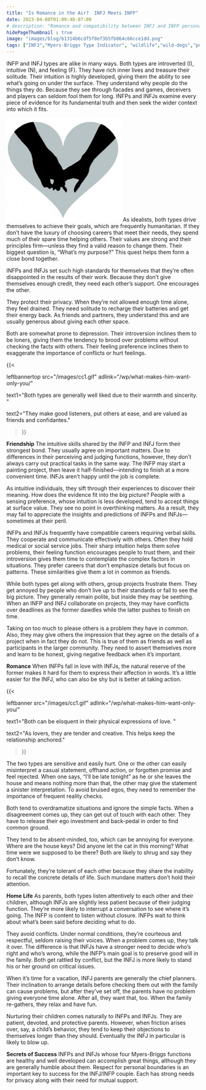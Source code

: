 ```yaml
---
title: "Is Romance in the Air?  INFJ Meets INFP"
date: 2023-04-08T01:09:48-07:00
# description: "Romance and compatibility between INFJ and INFP personality types."
hidePageThumbnail : true 
image: "images/blog/b1314b6cdf5f8ef3b5fb064c66cce1dd.png"
tags: ["INFJ","Myers-Briggs Type Indicator", "wildlife","wild-dogs","pets","animal-welfare"]
---
```



<!-- This is **bold** text, and this is *emphasized* text.
![infp_injf table](/infp_injf-table.jpg)
Visit the [Hugo](https://gohugo.io) website! -->

<!-- https://beaconstreetusa.com/wp/is-romance-in-the-air-infj-meets-infp/ -->


INFP and INFJ types are alike in many ways. Both types are introverted (I), intuitive (N), and feeling (F). They have rich inner lives and treasure their solitude. Their intuition is highly developed, giving them the ability to see what’s going on under the surface. They understand why people do the things they do. Because they see through facades and games, deceivers and players can seldom fool them for long. INFPs and INFJs examine every piece of evidence for its fundamental truth and then seek the wider context into which it fits.

![Romance](/heart2-300x271.jpg)
As idealists, both types drive themselves to achieve their goals, which are frequently humanitarian. If they don’t have the luxury of choosing careers that meet their needs, they spend much of their spare time helping others. Their values are strong and their principles firm—unless they find a valid reason to change them. Their biggest question is, “What’s my purpose?” This quest helps them form a close bond together.

INFPs and INFJs set such high standards for themselves that they’re often disappointed in the results of their work. Because they don’t give themselves enough credit, they need each other’s support. One encourages the other.

They protect their privacy. When they’re not allowed enough time alone, they feel drained. They need solitude to recharge their batteries and get their energy back. As friends and partners, they understand this and are usually generous about giving each other space.

Both are somewhat prone to depression. Their introversion inclines them to be loners, giving them the tendency to brood over problems without checking the facts with others. Their feeling preference inclines them to exaggerate the importance of conflicts or hurt feelings.

{{< 

leftbannertop src="/images/cc1.gif" adlink="/wp/what-makes-him-want-only-you/"  

text1="Both types are generally well liked due to their warmth and sincerity. " 

text2="They make good listeners, put others at ease, and are valued as friends and confidantes."

>}}

**Friendship**
The intuitive skills shared by the INFP and INFJ form their strongest bond. They usually agree on important matters. Due to differences in their perceiving and judging functions, however, they don’t always carry out practical tasks in the same way. The INFP may start a painting project, then leave it half-finished—intending to finish at a more convenient time. INFJs aren’t happy until the job is complete.

As intuitive individuals, they sift through their experiences to discover their meaning. How does the evidence fit into the big picture? People with a sensing preference, whose intuition is less developed, tend to accept things at surface value. They see no point in overthinking matters. As a result, they may fail to appreciate the insights and predictions of INFPs and INFJs—sometimes at their peril.

INFPs and INFJs frequently have compatible careers requiring verbal skills. They cooperate and communicate effectively with others. Often they hold medical or social service jobs. Their sharp intuition helps them solve problems, their feeling function encourages people to trust them, and their introversion gives them time to contemplate the complex factors in situations. They prefer careers that don’t emphasize details but focus on patterns. These similarities give them a lot in common as friends.

While both types get along with others, group projects frustrate them. They get annoyed by people who don’t live up to their standards or fail to see the big picture. They generally remain polite, but inside they may be seething. When an INFP and INFJ collaborate on projects, they may have conflicts over deadlines as the former dawdles while the latter pushes to finish on time.

Taking on too much to please others is a problem they have in common. Also, they may give others the impression that they agree on the details of a project when in fact they do not. This is true of them as friends as well as participants in the larger community. They need to assert themselves more and learn to be honest, giving negative feedback when it’s important.

**Romance**
When INFPs fall in love with INFJs, the natural reserve of the former makes it hard for them to express their affection in words. It’s a little easier for the INFJ, who can also be shy but is better at taking action. 

{{< 

leftbanner src="/images/cc1.gif" adlink="/wp/what-makes-him-want-only-you/"  

text1="Both can be eloquent in their physical expressions of love. " 

text2="As lovers, they are tender and creative. This helps keep the relationship anchored."

>}}


The two types are sensitive and easily hurt. One or the other can easily misinterpret a casual statement, offhand action, or forgotten promise and feel rejected. When one says, “I’ll be late tonight” as he or she leaves the house and means nothing more than that, the other may give the statement a sinister interpretation. To avoid bruised egos, they need to remember the importance of frequent reality checks.

Both tend to overdramatize situations and ignore the simple facts. When a disagreement comes up, they can get out of touch with each other. They have to release their ego investment and back-pedal in order to find common ground.

They tend to be absent-minded, too, which can be annoying for everyone. Where are the house keys? Did anyone let the cat in this morning? What time were we supposed to be there? Both are likely to shrug and say they don’t know.

Fortunately, they’re tolerant of each other because they share the inability to recall the concrete details of life. Such mundane matters don’t hold their attention.

**Home Life**
As parents, both types listen attentively to each other and their children, although INFJs are slightly less patient because of their judging function. They’re more likely to interrupt a conversation to see where it’s going. The INFP is content to listen without closure. INFPs wait to think about what’s been said before deciding what to do.

They avoid conflicts. Under normal conditions, they’re courteous and respectful, seldom raising their voices. When a problem comes up, they talk it over. The difference is that INFJs have a stronger need to decide who’s right and who’s wrong, while the INFP’s main goal is to preserve good will in the family. Both get rattled by conflict, but the INFJ is more likely to stand his or her ground on critical issues.

When it’s time for a vacation, INFJ parents are generally the chief planners. Their inclination to arrange details before checking them out with the family can cause problems, but after they’ve set off, the parents have no problem giving everyone time alone. After all, they want that, too. When the family re-gathers, they relax and have fun.

Nurturing their children comes naturally to INFPs and INFJs. They are patient, devoted, and protective parents. However, when friction arises over, say, a child’s behavior, they tend to keep their objections to themselves longer than they should. Eventually the INFJ in particular is likely to blow up.

**Secrets of Success**
INFPs and INFJs whose four Myers-Briggs functions are healthy and well developed can accomplish great things, although they are generally humble about them. Respect for personal boundaries is an important key to success for the INFJ/INFP couple. Each has strong needs for privacy along with their need for mutual support.
